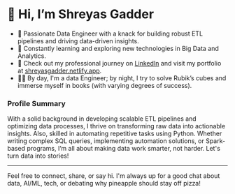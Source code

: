 # 👋 Hi, I’m Shreyas Gadder
- 👀 Passionate Data Engineer with a knack for building robust ETL pipelines and driving data-driven insights.
- 🌱 Constantly learning and exploring new technologies in Big Data and Analytics.
- 💼 Check out my professional journey on [LinkedIn](https://www.linkedin.com/in/shreyas-gadder/) and visit my portfolio at [shreyasgadder.netlify.app](https://shreyasgadder.netlify.app).
- 🧑‍💻 By day, I'm a data Engineer; by night, I try to solve Rubik’s cubes and immerse myself in books (with varying degrees of success).

### Profile Summary
With a solid background in developing scalable ETL pipelines and optimizing data processes, I thrive on transforming raw data into actionable insights. Also, skilled in automating repetitive tasks using Python. Whether writing complex SQL queries, implementing automation solutions, or Spark-based programs, I’m all about making data work smarter, not harder. Let's turn data into stories!

---

Feel free to connect, share, or say hi. I'm always up for a good chat about data, AI/ML, tech, or debating why pineapple should stay off pizza!


